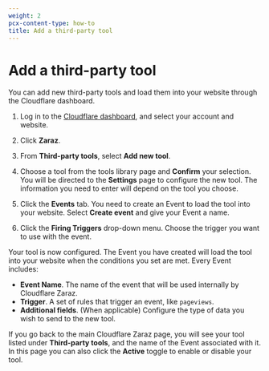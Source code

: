 ```yaml
---
weight: 2
pcx-content-type: how-to
title: Add a third-party tool
---
```


# Add a third-party tool

You can add new third-party tools and load them into your website through the Cloudflare dashboard.

1.  Log in to the [Cloudflare dashboard](https://dash.cloudflare.com/login), and select your account and website.

2.  Click **Zaraz**.

3.  From **Third-party tools**, select **Add new tool**.

4.  Choose a tool from the tools library page and **Confirm** your selection. You will be directed to the **Settings** page to configure the new tool. The information you need to enter will depend on the tool you choose.

5.  Click the **Events** tab. You need to create an Event to load the tool into your website. Select **Create event** and give your Event a name.

6.  Click the **Firing Triggers** drop-down menu. Choose the trigger you want to use with the event.

Your tool is now configured. The Event you have created will load the tool into your website when the conditions you set are met. Every Event includes:

- **Event Name**. The name of the event that will be used internally by Cloudflare Zaraz.
- **Trigger**. A set of rules that trigger an event, like `pageviews`.
- **Additional fields**. (When applicable) Configure the type of data you wish to send to the new tool.

If you go back to the main Cloudflare Zaraz page, you will see your tool listed under **Third-party tools**, and the name of the Event associated with it. In this page you can also click the **Active** toggle to enable or disable your tool.
